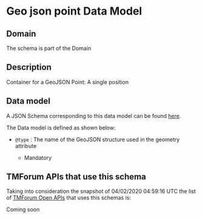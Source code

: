# Geo json point Data Model

## Domain

The  schema is part of the  Domain

## Description

Container for a GeoJSON Point: A single position

## Data model

A JSON Schema corresponding to this data model can be found
[here](https://github.com/tmforum-rand/schemas/blob/candidates/Common/GeoJsonPoint.schema.json).

The Data model is defined as shown below:

- `@type` : The name of the GeoJSON structure used in the geometry attribute

  - Mandatory






## TMForum APIs that use this schema

Taking into consideration the snapshot of 04/02/2020 04:59:16 UTC the list of [TMForum Open APIs](https://www.tmforum.org/open-apis/) that uses this schemas is:

Coming soon